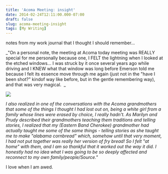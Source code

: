 ```yaml
---
title: 'Acoma Meeting: insight'
date: 2014-02-24T12:11:00.000-07:00
draft: false
slug: acoma-meeting-insight
tags: [My Writing]
---
```


notes from my work journal that I thought I should remember...  
  
_"On a personal note, the meeting at Acoma today meeting was REALLY special for me personally because one, I FELT the lightning when I looked at the etched windows... I was struck by it once several years ago while driving and I KNEW what that window was long before Emerson told me because I felt its essence move through me again (just not in the "have I been shot?" kindof way like before, but in the gentle remembering way), and that was very magical.  _  
  

_![](/images/blog/legacy/DSC05314.JPG)_

  
  
_I also realized in one of the conversations with the Acoma grandmothers that some of the things I thought I had lost out on, being a white girl from a family whose lines were erased by choice, I really hadn't. As Marilyn and Prudy described their grandmothers teaching them traditions and telling stories, I realized that my (Eastern Band Cherokee) grandmother had actually taught me some of the same things - telling stories as she taught me to make "alabama cornbread" which, somehow until that very moment, I had not put together was really her version of fry bread! So I felt "at home" with them, and I am so thankful that it worked out the way it did. I honestly had no idea what I was going to be so deeply affected and reconnect to my own family/people/Source."_  
  
I love when I am awed.